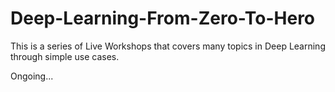 # Deep-Learning-From-Zero-To-Hero
This is a series of Live Workshops that covers many topics in Deep Learning through simple use cases.  

Ongoing...
